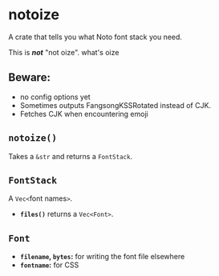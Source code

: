 # notoize

A crate that tells you what Noto font stack you need.

This is ***not*** "not oize". what's oize

## Beware:

- no config options yet
- Sometimes outputs FangsongKSSRotated instead of CJK.
- Fetches CJK when encountering emoji

## `notoize()`

Takes a `&str` and returns a `FontStack`.

## `FontStack`

A `Vec<`font names`>`.

- **`files()`** returns a `Vec<Font>`.

## `Font`

- **`filename`, `bytes`:** for writing the font file elsewhere
- **`fontname`:** for CSS
